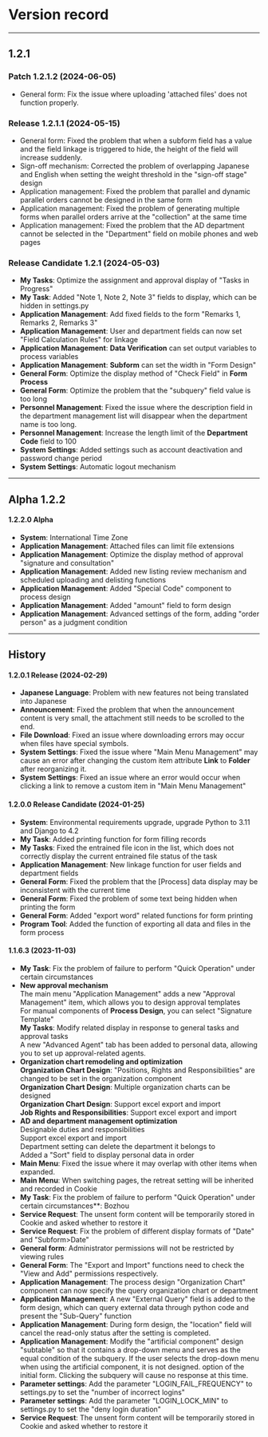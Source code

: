 
# Version record

---

## 1.2.1

### Patch 1.2.1.2 (2024-06-05)

* General form: Fix the issue where uploading 'attached files' does not function properly.

### Release 1.2.1.1 (2024-05-15)

* General form: Fixed the problem that when a subform field has a value and the field linkage is triggered to hide, the height of the field will increase suddenly.
* Sign-off mechanism: Corrected the problem of overlapping Japanese and English when setting the weight threshold in the "sign-off stage" design
* Application management: Fixed the problem that parallel and dynamic parallel orders cannot be designed in the same form
* Application management: Fixed the problem of generating multiple forms when parallel orders arrive at the "collection" at the same time
* Application management: Fixed the problem that the AD department cannot be selected in the "Department" field on mobile phones and web pages

### Release Candidate **1.2.1** (2024-05-03)

* **My Tasks**: Optimize the assignment and approval display of "Tasks in Progress"
* **My Task**: Added "Note 1, Note 2, Note 3" fields to display, which can be hidden in settings.py
* **Application Management**: Add fixed fields to the form "Remarks 1, Remarks 2, Remarks 3"
* **Application Management**: User and department fields can now set "Field Calculation Rules" for linkage
* **Application Management**: **Data Verification** can set output variables to process variables
* **Application Management**: **Subform** can set the width in "Form Design"
* **General Form**: Optimize the display method of "Check Field" in **Form Process**
* **General Form**: Optimize the problem that the "subquery" field value is too long
* **Personnel Management**: Fixed the issue where the description field in the department management list will disappear when the department name is too long.
* **Personnel Management**: Increase the length limit of the **Department Code** field to 100
* **System Settings**: Added settings such as account deactivation and password change period
* **System Settings**: Automatic logout mechanism

---

## Alpha **1.2.2**

#### 1.2.2.0 Alpha

* **System**: International Time Zone
* **Application Management**: Attached files can limit file extensions
* **Application Management**: Optimize the display method of approval "signature and consultation"
* **Application Management**: Added new listing review mechanism and scheduled uploading and delisting functions
* **Application Management**: Added "Special Code" component to process design
* **Application Management**: Added "amount" field to form design
* **Application Management**: Advanced settings of the form, adding "order person" as a judgment condition

---

## History


#### 1.2.0.1 Release (2024-02-29)

* **Japanese Language**: Problem with new features not being translated into Japanese
* **Announcement**: Fixed the problem that when the announcement content is very small, the attachment still needs to be scrolled to the end.
* **File Download**: Fixed an issue where downloading errors may occur when files have special symbols.
* **System Settings**: Fixed the issue where "Main Menu Management" may cause an error after changing the custom item attribute **Link** to **Folder** after reorganizing it.
* **System Settings**: Fixed an issue where an error would occur when clicking a link to remove a custom item in "Main Menu Management"

#### 1.2.0.0 Release Candidate (2024-01-25)

* **System**: Environmental requirements upgrade, upgrade Python to 3.11 and Django to 4.2
* **My Task**: Added printing function for form filling records
* **My Tasks**: Fixed the entrained file icon in the list, which does not correctly display the current entrained file status of the task
* **Application Management**: New linkage function for user fields and department fields
* **General Form**: Fixed the problem that the [Process] data display may be inconsistent with the current time
* **General Form**: Fixed the problem of some text being hidden when printing the form
* **General Form**: Added "export word" related functions for form printing
* **Program Tool**: Added the function of exporting all data and files in the form process

#### 1.1.6.3 (2023-11-03)

* **My Task**: Fix the problem of failure to perform "Quick Operation" under certain circumstances
* **New approval mechanism**  
The main menu "Application Management" adds a new "Approval Management" item, which allows you to design approval templates  
For manual components of **Process Design**, you can select "Signature Template"  
**My Tasks**: Modify related display in response to general tasks and approval tasks  
A new "Advanced Agent" tab has been added to personal data, allowing you to set up approval-related agents.
* **Organization chart remodeling and optimization**  
**Organization Chart Design**: "Positions, Rights and Responsibilities" are changed to be set in the organization component  
**Organization Chart Design**: Multiple organization charts can be designed  
**Organization Chart Design**: Support excel export and import  
**Job Rights and Responsibilities**: Support excel export and import  
* **AD and department management optimization**  
Designable duties and responsibilities  
Support excel export and import  
Department setting can delete the department it belongs to  
Added a "Sort" field to display personal data in order
* **Main Menu**: Fixed the issue where it may overlap with other items when expanded.
* **Main Menu**: When switching pages, the retreat setting will be inherited and recorded in Cookie
* **My Task**: Fix the problem of failure to perform "Quick Operation" under certain circumstances**: Bozhou
* **Service Request**: The unsent form content will be temporarily stored in Cookie and asked whether to restore it
* **Service Request**: Fix the problem of different display formats of "Date" and "Subform>Date"
* **General form**: Administrator permissions will not be restricted by viewing rules
* **General Form**: The "Export and Import" functions need to check the "View and Add" permissions respectively.
* **Application Management**: The process design "Organization Chart" component can now specify the query organization chart or department
* **Application Management**: A new "External Query" field is added to the form design, which can query external data through python code and present the "Sub-Query" function
* **Application Management**: During form design, the "location" field will cancel the read-only status after the setting is completed.
* **Application Management**: Modify the "artificial component" design "subtable" so that it contains a drop-down menu and serves as the equal condition of the subquery. If the user selects the drop-down menu when using the artificial component, it is not designed. option of the initial form. Clicking the subquery will cause no response at this time.
* **Parameter settings**: Add the parameter "LOGIN\_FAIL\_FREQUENCY" to settings.py to set the "number of incorrect logins"
* **Parameter settings**: Add the parameter "LOGIN\_LOCK\_MIN" to settings.py to set the "deny login duration"
* **Service Request**: The unsent form content will be temporarily stored in Cookie and asked whether to restore it
